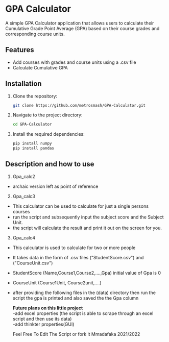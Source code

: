 # GPA Calculator

A simple GPA Calculator application that allows users to calculate their Cumulative Grade Point Average (GPA) based on their course grades and corresponding course units.

## Features

- Add courses with grades and course units using a .csv file 
- Calculate Cumulative GPA 


## Installation

1. Clone the repository:
    ```sh
    git clone https://github.com/metrosmash/GPA-Calculator.git
    ```
2. Navigate to the project directory:
    ```sh
    cd GPA-Calculator
    ```
3. Install the required dependencies:
    ```sh
    pip install numpy
    pip install pandas
    ```

## Description and how to use 

1. Gpa_calc2 
- archaic version left as point of reference 

2. Gpa_calc3
   
- This calculator can be used to calculate for just a single persons courses
- run the script and subsequently input the subject score and the Subject Unit. 
- the script will calculate the result and print it out on the screen for you.
  
3. Gpa_calc4 
- This calculator is used to calculate for two or more people 
- It takes data in the form of .csv files ("StudentScore.csv") and ("CourseUnit.csv")
- StudentScore (Name,Course1,Course2,....,Gpa) initial value of Gpa is 0
- CourseUnit (Course1Unit, Course2unit,....)
- after providing the following files in the (data) directory then run the script the
gpa is printed and also saved the the Gpa column

   <b>Future plans on this little project </b>
   <br> -add excel properties (the script is able to 
   scrape through an excel script and then use its data)
   <br> -add thinkter properties(GUI)
   
   Feel Free To Edit The Script or fork it 
Mmadafaka 2021/2022


  
